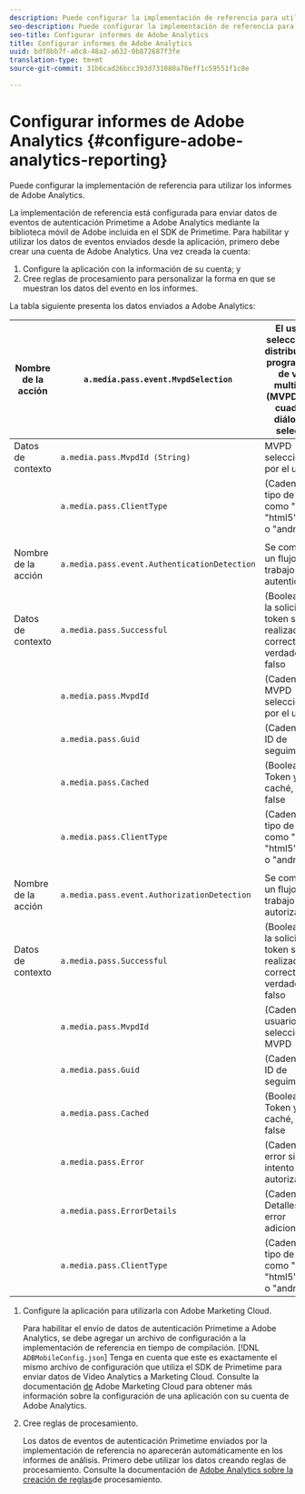 ```yaml
---
description: Puede configurar la implementación de referencia para utilizar los informes de Adobe Analytics.
seo-description: Puede configurar la implementación de referencia para utilizar los informes de Adobe Analytics.
seo-title: Configurar informes de Adobe Analytics
title: Configurar informes de Adobe Analytics
uuid: bdf8bb7f-a0c8-48a2-a632-0b872687f3fe
translation-type: tm+mt
source-git-commit: 31b6cad26bcc393d731080a70eff1c59551f1c8e

---
```



# Configurar informes de Adobe Analytics {#configure-adobe-analytics-reporting}

Puede configurar la implementación de referencia para utilizar los informes de Adobe Analytics.

La implementación de referencia está configurada para enviar datos de eventos de autenticación Primetime a Adobe Analytics mediante la biblioteca móvil de Adobe incluida en el SDK de Primetime. Para habilitar y utilizar los datos de eventos enviados desde la aplicación, primero debe crear una cuenta de Adobe Analytics. Una vez creada la cuenta:

1. Configure la aplicación con la información de su cuenta; y
1. Cree reglas de procesamiento para personalizar la forma en que se muestran los datos del evento en los informes.

La tabla siguiente presenta los datos enviados a Adobe Analytics:

| Nombre de la acción | `a.media.pass.event.MvpdSelection` | El usuario seleccionó un distribuidor de programación de vídeo multicanal (MVPD) en un cuadro de diálogo de selección |
|---|---|---|
| Datos de contexto | `a.media.pass.MvpdId (String)` | MVPD seleccionado por el usuario |
|  | `a.media.pass.ClientType` | (Cadena) El tipo de cliente como &quot;flash&quot;, &quot;html5&quot;, &quot;ios&quot; o &quot;android&quot; |
|  |  |  |
| Nombre de la acción | `a.media.pass.event.AuthenticationDetection` | Se completó un flujo de trabajo de autenticación |
| Datos de contexto | `a.media.pass.Successful` | (Booleano) Si la solicitud de token se ha realizado correctamente, verdadero o falso |
|  | `a.media.pass.MvpdId` | (Cadena) MVPD seleccionado por el usuario |
|  | `a.media.pass.Guid` | (Cadena) Un ID de seguimiento |
|  | `a.media.pass.Cached` | (Booleano) Token ya en la caché, true o false |
|  | `a.media.pass.ClientType` | (Cadena) El tipo de cliente como &quot;flash&quot;, &quot;html5&quot;, &quot;ios&quot; o &quot;android&quot; |
|  |  |  |
| Nombre de la acción | `a.media.pass.event.AuthorizationDetection` | Se completó un flujo de trabajo de autorización |
| Datos de contexto | `a.media.pass.Successful` | (Booleano) Si la solicitud de token se ha realizado correctamente, verdadero o falso |
|  | `a.media.pass.MvpdId` | (Cadena) El usuario seleccionó MVPD |
|  | `a.media.pass.Guid` | (Cadena) Un ID de seguimiento |
|  | `a.media.pass.Cached` | (Booleano) Token ya en la caché, true o false |
|  | `a.media.pass.Error` | (Cadena) El error si falla el intento de autorización |
|  | `a.media.pass.ErrorDetails` | (Cadena) Detalles de error adicionales |
|  | `a.media.pass.ClientType` | (Cadena) El tipo de cliente como &quot;flash&quot;, &quot;html5&quot;, &quot;ios&quot; o &quot;android&quot; |

1. Configure la aplicación para utilizarla con Adobe Marketing Cloud.

   Para habilitar el envío de datos de autenticación Primetime a Adobe Analytics, se debe agregar un archivo de configuración a la implementación de referencia en tiempo de compilación. [!DNL `ADBMobileConfig.json`] Tenga en cuenta que este es exactamente el mismo archivo de configuración que utiliza el SDK de Primetime para enviar datos de Video Analytics a Marketing Cloud. Consulte la documentación [de](https://microsite.omniture.com/t2/help/en_US/reference/) Adobe Marketing Cloud para obtener más información sobre la configuración de una aplicación con su cuenta de Adobe Analytics.
1. Cree reglas de procesamiento.

   Los datos de eventos de autenticación Primetime enviados por la implementación de referencia no aparecerán automáticamente en los informes de análisis. Primero debe utilizar los datos creando reglas de procesamiento. Consulte la documentación de [Adobe Analytics sobre la creación de reglas](https://microsite.omniture.com/t2/help/en_US/reference/processing_rules.html)de procesamiento.
